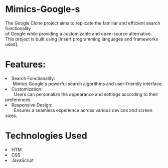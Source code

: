 # Mimics-Google-s
The Google Clone project aims to replicate the familiar and efficient search functionality <br>of Google while providing a customizable and open-source alternative.<br> This project is built using [insert programming languages and frameworks used].

# Features:
 <li> Search Functionality: </li> &nbsp;&nbsp;&nbsp;&nbsp;&nbsp;&nbsp;Mimics Google's powerful search algorithms and user-friendly interface.
<li> Customization: </li> &nbsp;&nbsp;&nbsp;&nbsp;&nbsp;&nbsp; Users can personalize the appearance and settings according to their preferences.
<li> Responsive Design: </li>&nbsp;&nbsp;&nbsp;&nbsp;&nbsp;&nbsp; Ensures a seamless experience across various devices and screen sizes.

 # Technologies Used
<li> HTM  </li>
<li>CSS</li>
<li>JavaScript </li>
